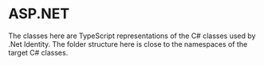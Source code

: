 # ASP.NET
The classes here are TypeScript representations of the C# classes used by .Net Identity. The folder structure here is close to the namespaces of the target C# classes.